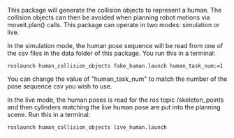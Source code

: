 This package will generate the collision objects to represent a human.  The collision objects can then be avoided when planning robot motions via moveit.plan() calls.  This package can operate in two modes: simulation or live.

In the simulation mode, the human pose sequence will be read from one of the csv files in the data folder of this package.  You run this in a terminal:
```
roslaunch human_collision_objects fake_human.launch human_task_num:=1
```
You can change the value of "human_task_num" to match the number of the pose sequence csv you wish to use.

In the live mode, the human poses is read for the ros topic /skeleton_points and then cylinders matching the live human pose are put into the planning scene.  Run this in a terminal:
```
roslaunch human_collision_objects live_human.launch
```
